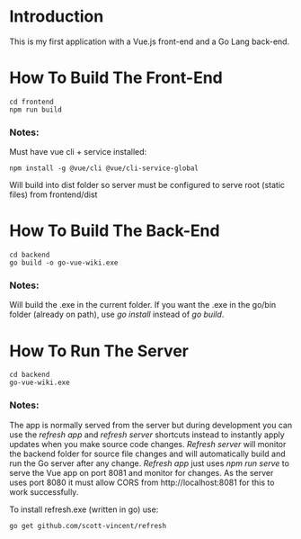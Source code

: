 # Introduction
This is my first application with a Vue.js front-end and a Go Lang back-end.

# How To Build The Front-End
```
cd frontend
npm run build
```
### Notes:
Must have vue cli + service installed:
```
npm install -g @vue/cli @vue/cli-service-global
```
Will build into dist folder so server must be configured to serve root (static files) from frontend/dist

# How To Build The Back-End
```
cd backend
go build -o go-vue-wiki.exe
```
### Notes:
Will build the .exe in the current folder.
If you want the .exe in the go/bin folder (already on path), use *go install* instead of *go build*.

# How To Run The Server
```
cd backend
go-vue-wiki.exe
```
### Notes:
The app is normally served from the server but during development you can use the *refresh app* and *refresh server* shortcuts instead to instantly apply updates when you make source code changes.
*Refresh server* will monitor the backend folder for source file changes and will automatically build and run the Go server after any change.
*Refresh app* just uses *npm run serve* to serve the Vue app on port 8081 and monitor for changes. As the server uses port 8080 it must allow CORS from http://localhost:8081 for this to work successfully.
    
To install refresh.exe (written in go) use:
```    
go get github.com/scott-vincent/refresh
```
